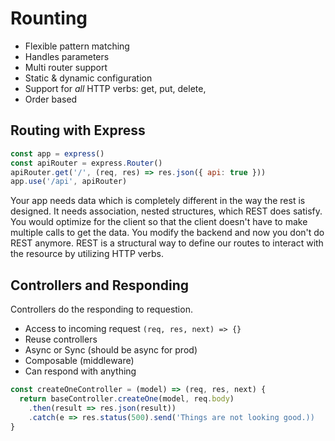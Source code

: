 # Rounting

- Flexible pattern matching
- Handles parameters
- Multi router support
- Static & dynamic configuration
- Support for _all_ HTTP verbs: get, put, delete, 
- Order based

## Routing with Express

```javascript
const app = express()
const apiRouter = express.Router()
apiRouter.get('/', (req, res) => res.json({ api: true }))
app.use('/api', apiRouter)
```

Your app needs data which is completely different in the way the rest is designed. It needs association, nested structures, which REST does satisfy. You would optimize for the client so that the client doesn't have to make multiple calls to get the data. You modify the backend and now you don't do REST anymore. REST is a structural way   to define our routes to interact with the resource by utilizing HTTP verbs.

## Controllers and Responding

Controllers do the responding to requestion.

- Access to incoming request
`(req, res, next) => {}`
- Reuse controllers
- Async or Sync (should be async for prod)
- Composable (middleware)
- Can respond with anything

```javascript
const createOneController = (model) => (req, res, next) {
  return baseController.createOne(model, req.body)
    .then(result => res.json(result))
    .catch(e => res.status(500).send('Things are not looking good.))
}
```
